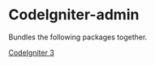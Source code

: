 # CodeIgniter-admin

Bundles the following packages together.

<a href="https://github.com/bcit-ci/CodeIgniter/tree/3.0-stable">CodeIgniter 3</a>

